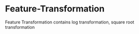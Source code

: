 # Feature-Transformation
Feature Transformation contains log transformation, square root transformation
